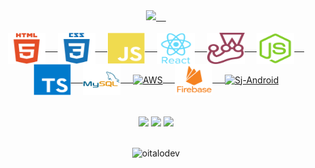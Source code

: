 <div align="center">
  <a href="https://github.com/OitaloDev">
  <img height="170em" src="https://github-readme-stats.vercel.app/api?username=OitaloDev&show_icons=true&theme=radical"/>
  &nbsp;&nbsp;&nbsp;
</div>
<div align="center" style="display: inline_block"><br>
  <img align="center" alt="Sj-Html" height="50" width="60" src="https://raw.githubusercontent.com/devicons/devicon/1119b9f84c0290e0f0b38982099a2bd027a48bf1/icons/html5/html5-plain-wordmark.svg">
  &nbsp;&nbsp;&nbsp;
  <img align="center" alt="Sj-Css" height="50" width="60" src="https://raw.githubusercontent.com/devicons/devicon/1119b9f84c0290e0f0b38982099a2bd027a48bf1/icons/css3/css3-plain-wordmark.svg">
  &nbsp;&nbsp;&nbsp;
  <img align="center" alt="Sj-JavaScript" height="50" width="60" src="https://raw.githubusercontent.com/devicons/devicon/1119b9f84c0290e0f0b38982099a2bd027a48bf1/icons/javascript/javascript-plain.svg">
  &nbsp;&nbsp;&nbsp;
  <img align="center" alt="Sj-React" height="50" width="60" src="https://raw.githubusercontent.com/devicons/devicon/1119b9f84c0290e0f0b38982099a2bd027a48bf1/icons/react/react-original-wordmark.svg">
  &nbsp;&nbsp;&nbsp;
  <img align="center" alt="Jest" height="50" width="60" src="https://raw.githubusercontent.com/devicons/devicon/1119b9f84c0290e0f0b38982099a2bd027a48bf1/icons/jest/jest-plain.svg">
  &nbsp;&nbsp;&nbsp;
  <img align="center" alt="Node-Js" height="50" width="60" src="https://raw.githubusercontent.com/devicons/devicon/1119b9f84c0290e0f0b38982099a2bd027a48bf1/icons/nodejs/nodejs-plain.svg">
  &nbsp;&nbsp;&nbsp;
  <img align="center" alt="Typescript" height="50" width="60" src="https://raw.githubusercontent.com/devicons/devicon/1119b9f84c0290e0f0b38982099a2bd027a48bf1/icons/typescript/typescript-original.svg">
  &nbsp;&nbsp;&nbsp;
  <img align="center" alt="Sj-MySql" height="50" width="60" src="https://raw.githubusercontent.com/devicons/devicon/1119b9f84c0290e0f0b38982099a2bd027a48bf1/icons/mysql/mysql-original-wordmark.svg">
&nbsp;&nbsp;&nbsp;
  <img align="center" alt="AWS" height="50" width="60" src="https://www.svgrepo.com/show/376356/aws.svg">
  &nbsp;&nbsp;&nbsp;
  <img align="center" alt="Fire Base" height="50" width="60" src="https://raw.githubusercontent.com/devicons/devicon/1119b9f84c0290e0f0b38982099a2bd027a48bf1/icons/firebase/firebase-plain-wordmark.svg">
  &nbsp;&nbsp;&nbsp;
  <img align="center" alt="Sj-Android" height="50" width="60" src="https://cdn.jsdelivr.net/gh/devicons/devicon/icons/android/android-original-wordmark.svg">
</div>
<br>
<br>
<div align="center"> 
  <a href="https://www.instagram.com/oitalo.dev/?next=%2F" target="_blank"><img src="https://img.shields.io/badge/-Instagram-%23E4405F?style=for-the-badge&logo=instagram&logoColor=white" target="_blank"></a>
 <a href="https://discord.gg/5efyEvyT7V" target="_blank"><img src="https://img.shields.io/badge/Discord-7289DA?style=for-the-badge&logo=discord&logoColor=white" target="_blank"></a> 
  <a href="https://api.whatsapp.com/send?phone=5531998764289&text=Olá ! Encontrei seu contato no GitHub !" target="_blank"><img src="https://img.shields.io/badge/WhatsApp-25D366?style=for-the-badge&logo=whatsapp&logoColor=white" target="_blank"></a>
 <!--  <a href="https://www.linkedin.com/in/dev-sjbatista/" target="_blank"><img src="https://img.shields.io/badge/-LinkedIn-%230077B5?style=for-the-badge&logo=linkedin&logoColor=white" target="_blank"></a> -->
 
</div>
  
<br>

<p align="center"> <img src="https://komarev.com/ghpvc/?username=oitalodev&label=Profile%20views&color=ff00d0&style=flat" alt="oitalodev" /> </p>

